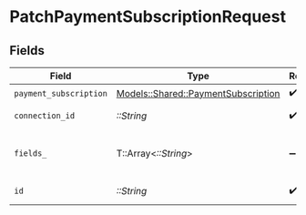 # PatchPaymentSubscriptionRequest


## Fields

| Field                                                                             | Type                                                                              | Required                                                                          | Description                                                                       |
| --------------------------------------------------------------------------------- | --------------------------------------------------------------------------------- | --------------------------------------------------------------------------------- | --------------------------------------------------------------------------------- |
| `payment_subscription`                                                            | [Models::Shared::PaymentSubscription](../../models/shared/paymentsubscription.md) | :heavy_check_mark:                                                                | N/A                                                                               |
| `connection_id`                                                                   | *::String*                                                                        | :heavy_check_mark:                                                                | ID of the connection                                                              |
| `fields_`                                                                         | T::Array<*::String*>                                                              | :heavy_minus_sign:                                                                | Comma-delimited fields to return                                                  |
| `id`                                                                              | *::String*                                                                        | :heavy_check_mark:                                                                | ID of the Subscription                                                            |